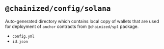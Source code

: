 # `@chainized/config/solana`

Auto-generated directory which contains local copy of wallets that are used for deployment of `anchor` contracts from `@chainized/spl` package.

- `config.yml`
- `id.json`
